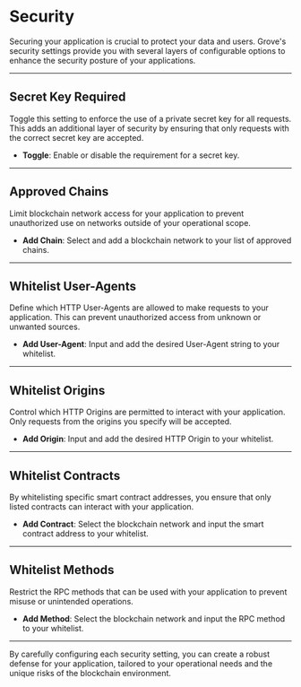 # Security

Securing your application is crucial to protect your data and users. Grove's security settings provide you with several layers of configurable options to enhance the security posture of your applications.

---

## Secret Key Required

Toggle this setting to enforce the use of a private secret key for all requests. This adds an additional layer of security by ensuring that only requests with the correct secret key are accepted.

- **Toggle**: Enable or disable the requirement for a secret key.

---

## Approved Chains

Limit blockchain network access for your application to prevent unauthorized use on networks outside of your operational scope.

- **Add Chain**: Select and add a blockchain network to your list of approved chains.

---

## Whitelist User-Agents

Define which HTTP User-Agents are allowed to make requests to your application. This can prevent unauthorized access from unknown or unwanted sources.

- **Add User-Agent**: Input and add the desired User-Agent string to your whitelist.

---

## Whitelist Origins

Control which HTTP Origins are permitted to interact with your application. Only requests from the origins you specify will be accepted.

- **Add Origin**: Input and add the desired HTTP Origin to your whitelist.

---

## Whitelist Contracts

By whitelisting specific smart contract addresses, you ensure that only listed contracts can interact with your application.

- **Add Contract**: Select the blockchain network and input the smart contract address to your whitelist.

---

## Whitelist Methods

Restrict the RPC methods that can be used with your application to prevent misuse or unintended operations.

- **Add Method**: Select the blockchain network and input the RPC method to your whitelist.

---

By carefully configuring each security setting, you can create a robust defense for your application, tailored to your operational needs and the unique risks of the blockchain environment.
